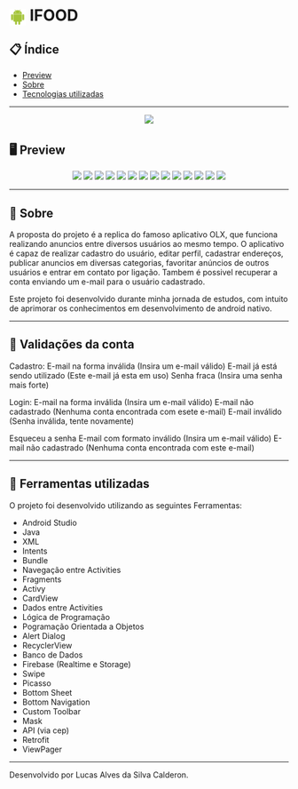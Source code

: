 # <img align="center" alt="Daniel-HTML" height="30" width="30" src="https://raw.githubusercontent.com/devicons/devicon/master/icons/android/android-original.svg"> IFOOD




<div align="center">
</div>

## 📋 Índice

- [Preview](#-Preview)
- [Sobre](#-Sobre)
- [Tecnologias utilizadas](#-Ferramentas-utilizadas)

---

<div align="center">

<img src="https://user-images.githubusercontent.com/87238842/213218754-980e8d80-b5af-4c50-85dc-4434a56e2a7d.gif" width="300">



 </div>


## 🖥 Preview

<div align="center">

<img src="https://user-images.githubusercontent.com/87238842/213215917-d0c2bfd5-0436-4e7a-971f-4184cf2d86d8.png" width="200">
<img src="https://user-images.githubusercontent.com/87238842/213215875-48d07a8e-de0a-4048-8ed8-e7206f7013b3.png" width="200">
<img src="https://user-images.githubusercontent.com/87238842/213215798-b5a1ea26-16e2-4387-85d0-15dc6cc6eae1.png" width="200">
<img src="https://user-images.githubusercontent.com/87238842/213215739-13141cf0-2e47-41f9-aacf-db5cd9f81088.png" width="200">
<img src="https://user-images.githubusercontent.com/87238842/213215676-24ad9040-8dcb-4466-b792-ff6906c753b7.png" width="200">
<img src="https://user-images.githubusercontent.com/87238842/213215652-103cae67-c133-435f-983c-b681814f8cde.png" width="200">
<img src="https://user-images.githubusercontent.com/87238842/213215634-7cb90154-844a-417d-8c20-30ed617bb59e.png" width="200">
<img src="https://user-images.githubusercontent.com/87238842/213215596-2144713e-5d08-4601-a3ed-18b468bf0a48.png" width="200">
<img src="https://user-images.githubusercontent.com/87238842/213215565-5f6e0397-3860-4565-8848-b53e8514ca77.png" width="200">
<img src="https://user-images.githubusercontent.com/87238842/213215542-b7c505d3-770d-435b-8254-0254d784f34a.png" width="200">
<img src="https://user-images.githubusercontent.com/87238842/213215516-ba33f15f-3a1f-4206-b456-82b6e5726ac1.png" width="200">
<img src="https://user-images.githubusercontent.com/87238842/213215492-5fef637d-78aa-49f4-b392-1f531619a59c.png" width="200">
<img src="https://user-images.githubusercontent.com/87238842/213215445-474e55c4-6927-4a87-9392-1b49347ee7c4.png" width="200">
<img src="https://user-images.githubusercontent.com/87238842/213215412-7f10e885-e0c1-4ef9-b041-7ecf521b7e4b.png" width="200">
 
 

 
 
 
 



 
</div>

---

## 📖 Sobre

A proposta do projeto é a replica do famoso aplicativo OLX, que funciona realizando anuncios entre diversos usuários ao mesmo tempo.
O aplicativo é capaz de realizar cadastro do usuário, editar perfil, cadastrar endereços, publicar anuncios em diversas categorias, favoritar anúncios de outros usuários e entrar em contato por ligação. Tambem é possivel recuperar a conta enviando um e-mail para o usuário cadastrado.



Este projeto foi desenvolvido durante minha jornada de estudos, com intuito de aprimorar os conhecimentos em desenvolvimento de android nativo.

---

## :lock_with_ink_pen: Validações da conta

Cadastro:
E-mail na forma inválida (Insira um e-mail válido)
E-mail já está sendo utilizado (Este e-mail já esta em uso)
Senha fraca (Insira uma senha mais forte)


Login:
E-mail na forma inválida (Insira um e-mail válido)
E-mail não cadastrado (Nenhuma conta encontrada com esete e-mail)
E-mail inválido (Senha inválida, tente novamente)


Esqueceu a senha
E-mail com formato inválido (Insira um e-mail válido)
E-mail não cadastrado (Nenhuma conta encontrada com este e-mail)


---


## 🚀 Ferramentas utilizadas

O projeto foi desenvolvido utilizando as seguintes Ferramentas:

- Android Studio
- Java
- XML
- Intents
- Bundle
- Navegação entre Activities
- Fragments
- Activy
- CardView
- Dados entre Activities
- Lógica de Programação
- Pogramação Orientada a Objetos
- Alert Dialog
- RecyclerView
- Banco de Dados
- Firebase (Realtime e Storage)
- Swipe
- Picasso
- Bottom Sheet
- Bottom Navigation
- Custom Toolbar
- Mask
- API (via cep)
- Retrofit
- ViewPager


---

Desenvolvido por Lucas Alves da Silva Calderon.
